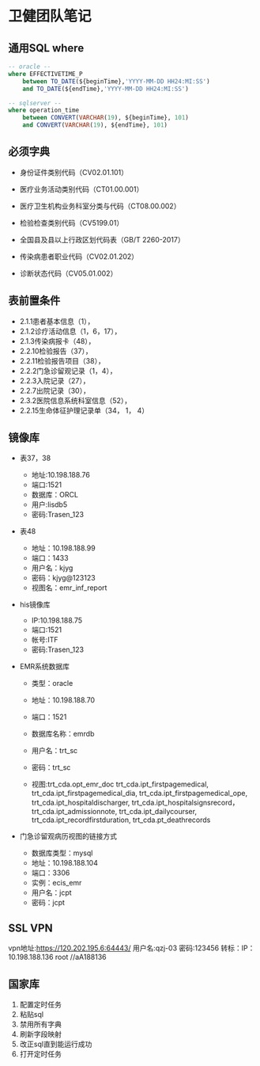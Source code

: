 # 卫健团队笔记

## 通用SQL where

```sql
-- oracle --
where EFFECTIVETIME_P 
	between TO_DATE(${beginTime},'YYYY-MM-DD HH24:MI:SS') 
	and TO_DATE(${endTime},'YYYY-MM-DD HH24:MI:SS')

-- sqlserver --
where operation_time 
	between CONVERT(VARCHAR(19), ${beginTime}, 101) 
	and CONVERT(VARCHAR(19), ${endTime}, 101)
```



## 必须字典

- 身份证件类别代码（CV02.01.101）

- 医疗业务活动类别代码（CT01.00.001）

- 医疗卫生机构业务科室分类与代码（CT08.00.002）

- 检验检查类别代码（CV5199.01）
- 全国县及县以上行政区划代码表（GB/T 2260-2017）
- 传染病患者职业代码（CV02.01.202）
- 诊断状态代码（CV05.01.002）

## 表前置条件

- 2.1.1患者基本信息（1），
- 2.1.2诊疗活动信息（1，6，17），
- 2.1.3传染病报卡（48），
- 2.2.10检验报告（37），
- 2.2.11检验报告项目（38），
- 2.2.2门急诊留观记录（1，4），
- 2.2.3入院记录（27），
- 2.2.7出院记录（30），
- 2.3.2医院信息系统科室信息（52），
- 2.2.15生命体征护理记录单（34， 1， 4）

## 镜像库

- 表37，38 
  - 地址:10.198.188.76
  - 端口:1521
  - 数据库：ORCL
  - 用户:lisdb5
  - 密码:Trasen_123

- 表48
  - 地址：10.198.188.99
  - 端口：1433
  - 用户名：kjyg 
  - 密码：kjyg@123123
  - 视图名：emr_inf_report

- his镜像库
  - IP:10.198.188.75
  - 端口:1521
  - 帐号:ITF
  - 密码:Trasen_123

- EMR系统数据库

   - 类型：oracle

   - 地址：10.198.188.70

   - 端口：1521

   - 数据库名称：emrdb

   - 用户名：trt_sc

   - 密码：trt_sc
   - 视图:trt_cda.opt_emr_doc 
        trt_cda.ipt_firstpagemedical, 
          trt_cda.ipt_firstpagemedical_dia, 
          trt_cda.ipt_firstpagemedical_ope, 
          trt_cda.ipt_hospitaldischarger, 
          trt_cda.ipt_hospitalsignsrecord，
          trt_cda.ipt_admissionnote, 
          trt_cda.ipt_dailycourser, 
          trt_cda.ipt_recordfirstduration,
          trt_cda.pt_deathrecords 

- 门急诊留观病历视图的链接方式
  - 数据库类型：mysql
  - 地址：10.198.188.104
  - 端口：3306
  - 实例：ecis_emr
  - 用户名：jcpt
  - 密码：jcpt

## SSL VPN

vpn地址:https://120.202.195.6:64443/ 用户名:qzj-03 密码:123456 
转标：IP：10.198.188.136 root //aA188136  

## 国家库

1. 配置定时任务
2. 粘贴sql
3. 禁用所有字典
4. 刷新字段映射
5. 改正sql直到能运行成功
6. 打开定时任务